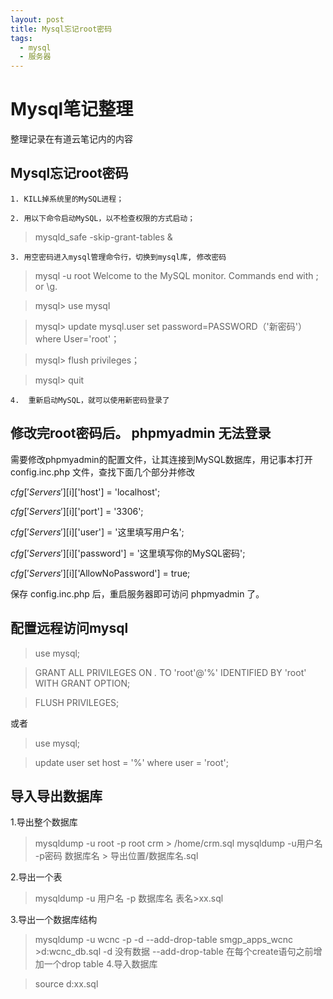 ```yaml
---
layout: post
title: Mysql忘记root密码
tags:
  - mysql
  - 服务器
---
```


# Mysql笔记整理
整理记录在有道云笔记内的内容

## Mysql忘记root密码
    1. KILL掉系统里的MySQL进程；

    2. 用以下命令启动MySQL，以不检查权限的方式启动；
>mysqld_safe -skip-grant-tables &

    3. 用空密码进入mysql管理命令行，切换到mysql库, 修改密码
>mysql -u root
Welcome to the MySQL monitor.  Commands end with ; or \g.

>mysql> use mysql

>mysql> update mysql.user set password=PASSWORD（'新密码'） where User='root'；

>mysql> flush privileges；

>mysql> quit

    4.  重新启动MySQL，就可以使用新密码登录了

## 修改完root密码后。 phpmyadmin 无法登录

需要修改phpmyadmin的配置文件，让其连接到MySQL数据库，用记事本打开 config.inc.php 文件，查找下面几个部分并修改

$cfg['Servers'][$i]['host'] = 'localhost';

$cfg['Servers'][$i]['port'] = '3306';

$cfg['Servers'][$i]['user'] = '这里填写用户名';

$cfg['Servers'][$i]['password'] = '这里填写你的MySQL密码';

$cfg['Servers'][$i]['AllowNoPassword'] = true;

保存 config.inc.php 后，重启服务器即可访问 phpmyadmin 了。

## 配置远程访问mysql

>use mysql;

>GRANT ALL PRIVILEGES ON *.* TO 'root'@'%' IDENTIFIED BY 'root' WITH GRANT OPTION;

>FLUSH PRIVILEGES;

或者
>use mysql;

>update user set host = '%' where user = 'root';

## 导入导出数据库
1.导出整个数据库
>mysqldump -u root -p root crm > /home/crm.sql
mysqldump -u用户名 -p密码 数据库名 > 导出位置/数据库名.sql

2.导出一个表
>mysqldump -u 用户名 -p 数据库名 表名>xx.sql

3.导出一个数据库结构
>mysqldump -u wcnc -p -d --add-drop-table smgp_apps_wcnc >d:wcnc_db.sql
-d 没有数据 --add-drop-table 在每个create语句之前增加一个drop table
4.导入数据库

>source d:xx.sql